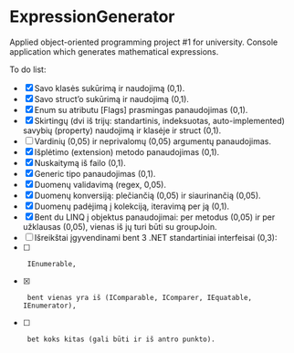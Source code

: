 # ExpressionGenerator
Applied object-oriented programming project #1 for university. Console application which generates mathematical expressions.

To do list:
  - [x]  Savo klasės sukūrimą ir naudojimą (0,1).
  - [x]  Savo struct’o sukūrimą ir naudojimą (0,1).
  - [x]  Enum su atributu [Flags] prasmingas panaudojimas (0,1).
  - [x]  Skirtingų (dvi iš trijų: standartinis, indeksuotas, auto-implemented) savybių (property) naudojimą ir klasėje ir struct (0,1).
  - [ ]  Vardinių (0,05) ir neprivalomų (0,05) argumentų panaudojimas.
  - [x]  Išplėtimo (extension) metodo panaudojimas (0,1).
  - [x]  Nuskaitymą iš failo (0,1).
  - [x]  Generic tipo panaudojimas (0,1).
  - [x]  Duomenų validavimą (regex, 0,05).
  - [x]  Duomenų konversiją: plečiančią (0,05) ir siaurinančią (0,05).
  - [x]  Duomenų padėjimą į kolekciją, iteravimą per ją (0,1).
  - [x]  Bent du LINQ į objektus panaudojimai: per metodus (0,05) ir per užklausas (0,05), vienas iš jų turi būti su groupJoin.
  - [ ]  Išreikštai įgyvendinami bent 3 .NET standartiniai interfeisai (0,3):
  - [ ]      IEnumerable,
  - [x]      bent vienas yra iš (IComparable, IComparer, IEquatable, IEnumerator),
  - [ ]      bet koks kitas (gali būti ir iš antro punkto).
